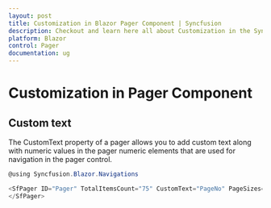```yaml
---
layout: post
title: Customization in Blazor Pager Component | Syncfusion
description: Checkout and learn here all about Customization in the Syncfusion Blazor Pager component and much more.
platform: Blazor
control: Pager
documentation: ug
---
```


# Customization in Pager Component

## Custom text

The CustomText property of a pager allows you to add custom text along with numeric values in the pager numeric elements that are used for navigation in the pager control.

```csharp
@using Syncfusion.Blazor.Navigations

<SfPager ID="Pager" TotalItemsCount="75" CustomText="PageNo" PageSizes="true" PageSize="5" PageCount="5">
</SfPager>

```